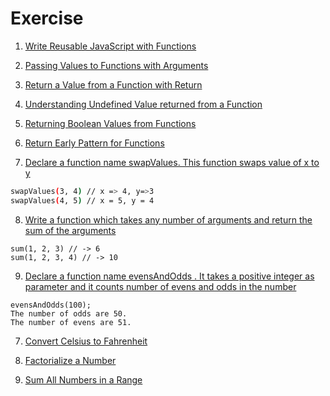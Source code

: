 # Exercise

1. [Write Reusable JavaScript with Functions](https://www.freecodecamp.org/learn/javascript-algorithms-and-data-structures/basic-javascript/write-reusable-javascript-with-functions)

2. [Passing Values to Functions with Arguments](https://www.freecodecamp.org/learn/javascript-algorithms-and-data-structures/basic-javascript/passing-values-to-functions-with-arguments)

3. [Return a Value from a Function with Return](https://www.freecodecamp.org/learn/javascript-algorithms-and-data-structures/basic-javascript/return-a-value-from-a-function-with-return)

4. [Understanding Undefined Value returned from a Function](https://www.freecodecamp.org/learn/javascript-algorithms-and-data-structures/basic-javascript/understanding-undefined-value-returned-from-a-function)

5. [Returning Boolean Values from Functions](https://www.freecodecamp.org/learn/javascript-algorithms-and-data-structures/basic-javascript/returning-boolean-values-from-functions)

6. [Return Early Pattern for Functions](https://www.freecodecamp.org/learn/javascript-algorithms-and-data-structures/basic-javascript/return-early-pattern-for-functions)

7. [Declare a function name swapValues. This function swaps value of x to y]()

```sh
swapValues(3, 4) // x => 4, y=>3
swapValues(4, 5) // x = 5, y = 4
```

8. [Write a function which takes any number of arguments and return the sum of the arguments]()
```
sum(1, 2, 3) // -> 6
sum(1, 2, 3, 4) // -> 10
```

9. [Declare a function name evensAndOdds . It takes a positive integer as parameter and it counts number of evens and odds in the number]()
```
evensAndOdds(100);
The number of odds are 50.
The number of evens are 51.
```
7. [Convert Celsius to Fahrenheit](https://www.freecodecamp.org/learn/javascript-algorithms-and-data-structures/basic-algorithm-scripting/convert-celsius-to-fahrenheit)

8. [Factorialize a Number](https://www.freecodecamp.org/learn/javascript-algorithms-and-data-structures/basic-algorithm-scripting/factorialize-a-number)

9. [Sum All Numbers in a Range](https://www.freecodecamp.org/learn/javascript-algorithms-and-data-structures/intermediate-algorithm-scripting/sum-all-numbers-in-a-range)